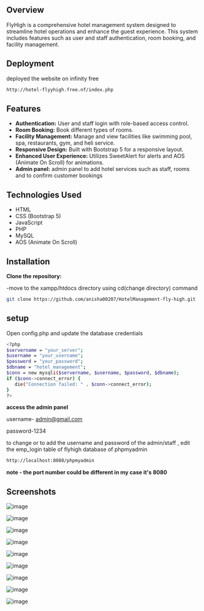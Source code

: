 

## Overview
FlyHigh is a comprehensive hotel management system designed to streamline hotel operations and enhance the guest experience. This system includes features such as user and staff authentication, room booking, and facility management.

## Deployment

deployed the website on infinity free

```sh
http://hotel-flyyhigh.free.nf/index.php
```

## Features
- **Authentication:** User and staff login with role-based access control.
- **Room Booking:** Book different types of rooms.
- **Facility Management:** Manage and view facilities like swimming pool, spa, restaurants, gym, and heli service.
- **Responsive Design:** Built with Bootstrap 5 for a responsive layout.
- **Enhanced User Experience:** Utilizes SweetAlert for alerts and AOS (Animate On Scroll) for animations.
- **Admin panel:** admin panel to add hotel services such as staff, rooms and to confirm customer bookings

## Technologies Used
- HTML
- CSS (Bootstrap 5)
- JavaScript
- PHP
- MySQL
- AOS (Animate On Scroll)

## Installation
 **Clone the repository:**
 
 -move to the xampp/htdocs directory using cd(change directory) command
   ```sh
   git clone https://github.com/anisha00207/HotelManagement-fly-high.git
```
## setup


 Open config.php and update the database credentials
 ```sh
 <?php
$servername = "your_server";
$username = "your_username";
$password = "your_password";
$dbname = "hotel_management";
$conn = new mysqli($servername, $username, $password, $dbname);
if ($conn->connect_error) {
    die("Connection failed: " . $conn->connect_error);
}
?>
```
**access the admin panel**

username- admin@gmail.com

password-1234

to change or to add the username and password of the admin/staff , edit the emp_login table of flyhigh database of phpmyadmin
```sh  
http://localhost:8080/phpmyadmin
```

**note - the port number could be different in my case it's 8080**

## Screenshots

![image](https://github.com/anisha00207/hotel-fly-high/assets/90251007/3c73024f-9656-427a-8bfb-2c33c1ad4185)

![image](https://github.com/anisha00207/hotel-fly-high/assets/90251007/15e9759d-6f3c-4598-b36d-5b327585b215)

![image](https://github.com/anisha00207/hotel-fly-high/assets/90251007/f18051b8-12eb-4858-8062-70a5d0fe6e78)

![image](https://github.com/anisha00207/hotel-fly-high/assets/90251007/5e89ca19-4c28-46c6-a62b-34c1370fd37d)

![image](https://github.com/anisha00207/hotel-fly-high/assets/90251007/70dcadc3-c9a0-4caf-becb-61320bdc4707)

![image](https://github.com/anisha00207/hotel-fly-high/assets/90251007/f3f8d003-819e-4f75-8ae3-42cb8973104e)

![image](https://github.com/anisha00207/hotel-fly-high/assets/90251007/57764d0c-0d8b-475b-b288-c96292ec827d)

![image](https://github.com/anisha00207/hotel-fly-high/assets/90251007/f3ea7e58-a416-46f4-a781-f1fba5a821d1)

![image](https://github.com/anisha00207/hotel-fly-high/assets/90251007/c5f657e1-5ade-40e3-8198-64a7d308de69)



















   

